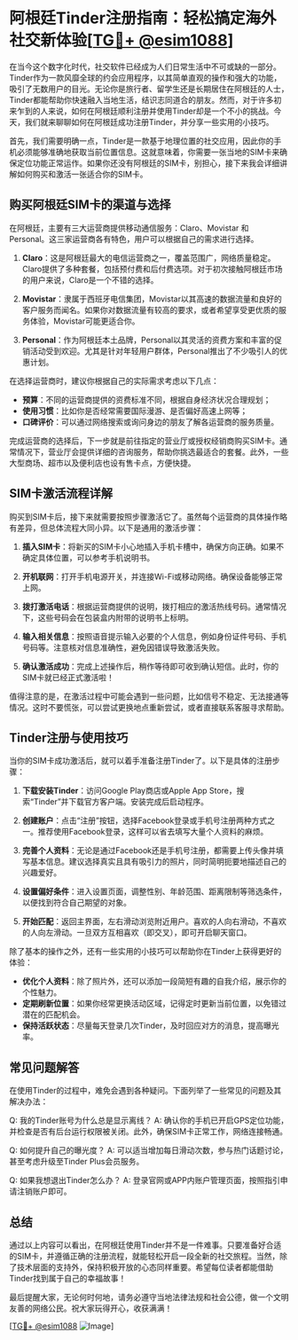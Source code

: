 # 阿根廷Tinder注册指南：轻松搞定海外社交新体验[[TG💪+ @esim1088](https://t.me/s/esim1088)]

在当今这个数字化时代，社交软件已经成为人们日常生活中不可或缺的一部分。Tinder作为一款风靡全球的约会应用程序，以其简单直观的操作和强大的功能，吸引了无数用户的目光。无论你是旅行者、留学生还是长期居住在阿根廷的人士，Tinder都能帮助你快速融入当地生活，结识志同道合的朋友。然而，对于许多初来乍到的人来说，如何在阿根廷顺利注册并使用Tinder却是一个不小的挑战。今天，我们就来聊聊如何在阿根廷成功注册Tinder，并分享一些实用的小技巧。

首先，我们需要明确一点，Tinder是一款基于地理位置的社交应用，因此你的手机必须能够准确地获取当前位置信息。这就意味着，你需要一张当地的SIM卡来确保定位功能正常运作。如果你还没有阿根廷的SIM卡，别担心，接下来我会详细讲解如何购买和激活一张适合你的SIM卡。

## 购买阿根廷SIM卡的渠道与选择

在阿根廷，主要有三大运营商提供移动通信服务：Claro、Movistar 和 Personal。这三家运营商各有特色，用户可以根据自己的需求进行选择。

1. **Claro**：这是阿根廷最大的电信运营商之一，覆盖范围广，网络质量稳定。Claro提供了多种套餐，包括预付费和后付费选项。对于初次接触阿根廷市场的用户来说，Claro是一个不错的选择。
   
2. **Movistar**：隶属于西班牙电信集团，Movistar以其高速的数据流量和良好的客户服务而闻名。如果你对数据流量有较高的要求，或者希望享受更优质的服务体验，Movistar可能更适合你。

3. **Personal**：作为阿根廷本土品牌，Personal以其灵活的资费方案和丰富的促销活动受到欢迎。尤其是针对年轻用户群体，Personal推出了不少吸引人的优惠计划。

在选择运营商时，建议你根据自己的实际需求考虑以下几点：
- **预算**：不同的运营商提供的资费标准不同，根据自身经济状况合理规划；
- **使用习惯**：比如你是否经常需要国际漫游、是否偏好高速上网等；
- **口碑评价**：可以通过网络搜索或询问身边的朋友了解各运营商的服务质量。

完成运营商的选择后，下一步就是前往指定的营业厅或授权经销商购买SIM卡。通常情况下，营业厅会提供详细的咨询服务，帮助你挑选最适合的套餐。此外，一些大型商场、超市以及便利店也设有售卡点，方便快捷。

## SIM卡激活流程详解

购买到SIM卡后，接下来就需要按照步骤激活它了。虽然每个运营商的具体操作略有差异，但总体流程大同小异。以下是通用的激活步骤：

1. **插入SIM卡**：将新买的SIM卡小心地插入手机卡槽中，确保方向正确。如果不确定具体位置，可以参考手机说明书。

2. **开机联网**：打开手机电源开关，并连接Wi-Fi或移动网络。确保设备能够正常上网。

3. **拨打激活电话**：根据运营商提供的说明，拨打相应的激活热线号码。通常情况下，这些号码会在包装盒内附带的说明书上标明。

4. **输入相关信息**：按照语音提示输入必要的个人信息，例如身份证件号码、手机号码等。注意核对信息准确性，避免因错误导致激活失败。

5. **确认激活成功**：完成上述操作后，稍作等待即可收到确认短信。此时，你的SIM卡就已经正式激活啦！

值得注意的是，在激活过程中可能会遇到一些问题，比如信号不稳定、无法接通等情况。这时不要慌张，可以尝试更换地点重新尝试，或者直接联系客服寻求帮助。

## Tinder注册与使用技巧

当你的SIM卡成功激活后，就可以着手准备注册Tinder了。以下是具体的注册步骤：

1. **下载安装Tinder**：访问Google Play商店或Apple App Store，搜索“Tinder”并下载官方客户端。安装完成后启动程序。

2. **创建账户**：点击“注册”按钮，选择Facebook登录或手机号注册两种方式之一。推荐使用Facebook登录，这样可以省去填写大量个人资料的麻烦。

3. **完善个人资料**：无论是通过Facebook还是手机号注册，都需要上传头像并填写基本信息。建议选择真实且具有吸引力的照片，同时简明扼要地描述自己的兴趣爱好。

4. **设置偏好条件**：进入设置页面，调整性别、年龄范围、距离限制等筛选条件，以便找到符合自己期望的对象。

5. **开始匹配**：返回主界面，左右滑动浏览附近用户。喜欢的人向右滑动，不喜欢的人向左滑动。一旦双方互相喜欢（即交叉），即可开启聊天窗口。

除了基本的操作之外，还有一些实用的小技巧可以帮助你在Tinder上获得更好的体验：

- **优化个人资料**：除了照片外，还可以添加一段简短有趣的自我介绍，展示你的个性魅力。
- **定期刷新位置**：如果你经常更换活动区域，记得定时更新当前位置，以免错过潜在的匹配机会。
- **保持活跃状态**：尽量每天登录几次Tinder，及时回应对方的消息，提高曝光率。

## 常见问题解答

在使用Tinder的过程中，难免会遇到各种疑问。下面列举了一些常见的问题及其解决办法：

Q: 我的Tinder账号为什么总是显示离线？
A: 确认你的手机已开启GPS定位功能，并检查是否有后台运行权限被关闭。此外，确保SIM卡正常工作，网络连接畅通。

Q: 如何提升自己的曝光度？
A: 可以适当增加每日滑动次数，参与热门话题讨论，甚至考虑升级至Tinder Plus会员服务。

Q: 如果我想退出Tinder怎么办？
A: 登录官网或APP内账户管理页面，按照指引申请注销账户即可。

## 总结

通过以上内容可以看出，在阿根廷使用Tinder并不是一件难事。只要准备好合适的SIM卡，并遵循正确的注册流程，就能轻松开启一段全新的社交旅程。当然，除了技术层面的支持外，保持积极开放的心态同样重要。希望每位读者都能借助Tinder找到属于自己的幸福故事！

最后提醒大家，无论何时何地，请务必遵守当地法律法规和社会公德，做一个文明友善的网络公民。祝大家玩得开心，收获满满！

[[TG💪+ @esim1088](https://t.me/s/esim1088) ![Image](https://i.postimg.cc/4NQfJmqS/Snipaste-2025-05-13-00-14-12.png)]